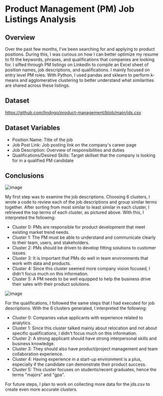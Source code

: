 # Product Management (PM) Job Listings Analysis

## Overview
Over the past few months, I've been searching for and applying to product positions. During this, I was curious on how I can better optimize my resume to fit the keywords, phrases, and qualifications that companies are looking for. I sifted through PM listings on LinkedIn to compile an Excel sheet of position names, job descriptions, and qualifications. I mainly focused on entry level PM roles. With Python, I used pandas and sklearn to perform k-means and agglomerative clustering to better understand what similarities are shared across these listings. 

## Dataset
https://github.com/lindngo/product-management/blob/main/jds.csv

## Dataset Variables
- Position Name: Title of the job
- Job Post Link: Job posting link on the company's career page
- Job Description: Overview of responsibilities and duties
- Qualifications/Desired Skills: Target skillset that the company is looking for in a qualified PM candidate

## Conclusions

![image](https://user-images.githubusercontent.com/63205351/233500344-34dbe17e-fa9f-41d6-86cf-ddbdf3ebee4d.png)

My first step was to examine the job descriptions. Choosing 6 clusters, I wrote a code to review each of the job descriptions and group similar terms together. After sorting from most similar to least similar in each cluster, I retrieved the top terms of each cluster, as pictured above. With this, I interpreted the following:

- Cluster 0: PMs are responsible for product development that meet existing market trend needs.
- Cluster 1: The PM must be able to understand and communicate clearly to their team, users, and stakeholders.
- Cluster 2: PMs should be driven to develop fitting solutions to customer issues.
- Cluster 3: It is important that PMs do well in team environments that work with data and products.
- Cluster 4: Since this cluster seemed more company vision focused, I didn't focus much on this information.
- Cluster 5: A PM needs to be well equipped to help the business drive their sales with their product solutions.

![image](https://user-images.githubusercontent.com/63205351/233500363-3bf8f102-d3da-4522-8a5f-4b54d3759f1a.png)

For the qualifications, I followed the same steps that I had executed for job descriptions. With the 6 clusters generated, I interpreted the following:
- Cluster 0: Companies value applicants with experience related to analytics.
- Cluster 1: Since this cluster talked mainly about relocation and not about specific qualifications, I didn't focus much on this information.
- Cluster 2: A strong applicant should have strong interpersonal skills and business knowledge.
- Cluster 3: They should also have product/project management and team collaboration experience.
- Cluster 4: Having experience in a start-up environment is a plus, especially if the candidate can demonstrate their product success.
- Cluster 5: This cluster focuses on students/recent graduates, hence the terms "majors" and "gpa".

For future steps, I plan to work on collecting more data for the jds.csv to create even more accurate clusters.
